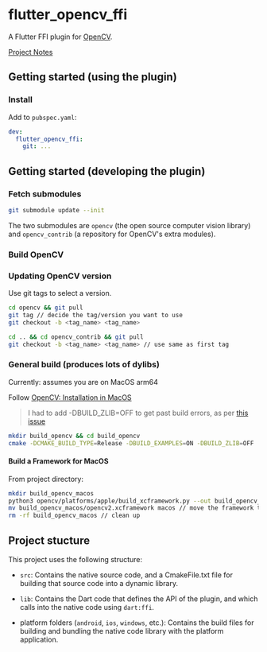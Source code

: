 # flutter_opencv_ffi

A Flutter FFI plugin for [OpenCV](https://opencv.org).

[Project Notes](https://www.notion.so/enspyrco/Flutter-OpenCV-FFI-b6781579b43c42289b5977c41c0f06a1)

## Getting started (using the plugin)

### Install

Add to `pubspec.yaml`:

```yaml
dev:
  flutter_opencv_ffi:
    git: ...
```

## Getting started (developing the plugin)

### Fetch submodules

```sh
git submodule update --init
```

The  two submodules are `opencv` (the open source computer vision library) and
`opencv_contrib` (a repository for OpenCV's extra modules).

### Build OpenCV

### Updating OpenCV version

Use git tags to select a version.

```sh
cd opencv && git pull
git tag // decide the tag/version you want to use
git checkout -b <tag_name> <tag_name>

cd .. && cd opencv_contrib && git pull
git checkout -b <tag_name> <tag_name> // use same as first tag
```

### General build (produces lots of dylibs)

Currently: assumes you are on MacOS arm64

Follow [OpenCV: Installation in MacOS](https://docs.opencv.org/4.x/d0/db2/tutorial_macos_install.html)

> I had to add -DBUILD_ZLIB=OFF to get past build errors, as per [this issue](https://github.com/opencv/opencv/issues/21389)

```sh
mkdir build_opencv && cd build_opencv
cmake -DCMAKE_BUILD_TYPE=Release -DBUILD_EXAMPLES=ON -DBUILD_ZLIB=OFF ../opencv
```

#### Build a Framework for MacOS

From project directory:

```sh
mkdir build_opencv_macos
python3 opencv/platforms/apple/build_xcframework.py --out build_opencv_macos --macos_archs x86_64,arm64 --build_only_specified_archs
mv build_opencv_macos/opencv2.xcframework macos // move the framework to where it is expected
rm -rf build_opencv_macos // clean up
```

## Project stucture

This project uses the following structure:

* `src`: Contains the native source code, and a CmakeFile.txt file for building
  that source code into a dynamic library.

* `lib`: Contains the Dart code that defines the API of the plugin, and which
  calls into the native code using `dart:ffi`.

* platform folders (`android`, `ios`, `windows`, etc.): Contains the build files
  for building and bundling the native code library with the platform application.
